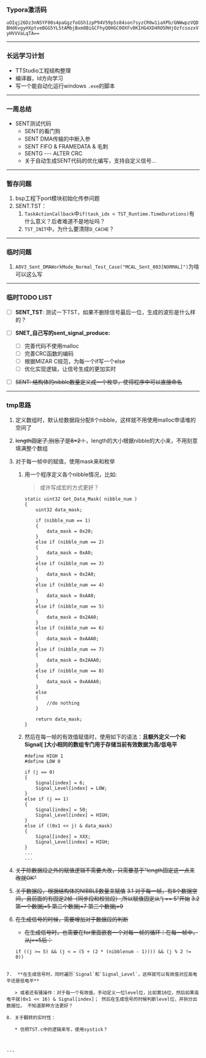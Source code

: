 ### Typora激活码

`uOIqj26Dz3nNSYF00s4paGgzfoGSh1zpP94V59p5s84son7syzCR0w1iaXPb/GNWwpzVQDBHd6vgyHXptveBGG5YL5tAMbjBxm8BiGCFhyQ0HGC0OXFv0KIHG4XD4RO5RHjOzfcsozxVyHVVVaLqTA==`



---



### 长远学习计划
* TTStudio工程结构整理
* 编译器，ld方向学习
* 写一个能自动化运行windows `.exe`的脚本



---



### 一周总结

* SENT测试代码
  * SENT的看门狗
  * SENT DMA传输的中断入参
  * SENT FIFO & FRAMEDATA & 毛刺
  * SENTG --- ALTER CRC
  * 关于自动生成SENT代码的优化编写，支持自定义信号...



---



### 暂存问题

1. bsp工程下port模块初始化传参问题
2. SENT.TST：
   1. `TaskActionCallback`中`if(task_idx < TST_Runtime.TimeDurations)`有什么意义？后者难道不是地址吗？
   2. `TST_INIT`中，为什么要清除`D_CACHE`？



---



### 临时问题
1. `A8V3_Sent_DMAWorkMode_Normal_Test_Case("MCAL_Sent_003[NORMAL]")`为啥可以这么写



---



### 临时TODO LIST

- [ ] **SENT_TST**: 测试一下TST，如果不删除信号最后一位，生成的波形是什么样的？

- [ ] **SNET_自己写的sent_signal_produce:** 
  - [ ] 完善代码不使用malloc
  - [ ] 完善CRC函数的编码
  - [ ] 根据MIZAR C规范，为每一个if写一个else
  - [ ] 优化实现逻辑，让信号生成的更加实时
- [ ] ~~SENT: 结构体的nibble数量定义成一个枚举，使得程序中可以直接命名~~



---



### tmp思路

1. 定义数组时，默认给数据段分配8个nibble，这样就不用使用malloc申请堆的空间了

2. ~~length固定了,别忘了是8*2！~~，length的大小根据nibble的大小来，不用刻意填满整个数组

3. 对于每一帧中的赋值，使用mask来和枚举

    1. 用一个程序定义各个nibble情况，比如:

        > 或许写成宏的方式更好？
        
        ```
        static uint32 Get_Data_Mask( nibble_num )
        {
            uint32 data_mask;
        
            if (nibble_num == 1) 
            {
                data_mask = 0x20;	
            }
            else if (nibble_num == 2) 
            {
                data_mask = 0xA0;	
            }
            else if (nibble_num == 3) 
            {
                data_mask = 0x2A0;	
            }
            else if (nibble_num == 4) 
            {
                data_mask = 0xAA0;	
            }
            else if (nibble_num == 5) 
            {
                data_mask = 0x2AA0;	
            }
            else if (nibble_num == 6) 
            {
                data_mask = 0xAAA0;	
            }
            else if (nibble_num == 7) 
            {
                data_mask = 0x2AAA0;	
            }
            else if (nibble_num == 8) 
            {
                data_mask = 0xAAAA0;	
            }
            else
            {
                //do nothing
            }
        
            return data_mask;
        }
        ```
        
    2. 然后在每一帧的有效值赋值时，使用如下的语法：**且额外定义一个和Signal[ ]大小相同的数组专门用于存储当前有效数据为高/低电平**

        ```
        #define HIGH 1
        #define LOW 0
        
        if (j == 0)
        {
        	Signal[index] = 6;
        	Signal_Level[index] = LOW;
        }
        else if (j == 1)
        {
        	Signal[index] = 50;
        	Signal_Level[index] = HIGH;
        }
        else if ((0x1 << j) & data_mask)
        {
        	Signal[index] = XXX;
        	Signal_Level[index] = HIGH;
        }
        ...
        ...
        ```

4. ~~关于除数据段之外的赋值逻辑不需要大改，只需要基于"length固定这一点来改就OK"~~

5. ~~关于数据段，根据结构体的NIBBLE数量来赋值~~
    ~~3.1 对于每一帧，有8个数据空间，且前面的有固定2帧（同步段和校验段）,所以赋值固定从“j == 5”开始~~
    ~~3.2 第一个数据j=5  第二个数据j=7  第三个数据j=9~~

6. ~~在生成信号的时候，需要增加对于数据段的判断~~
   
    * ~~在生成信号时，也需要在for里面嵌套一个对每一帧的循环：在每一帧中，从j==5后：~~
    ```
    if ((j >= 5) && (j < = (5 + (2 * (nibblenum - 1)))) && (j % 2 != 0))
    ```
```
    
7.  **在生成信号时，同时遍历`Signal`和`Signal_Level`，这样就可以有效值对应高电平还是低电平**

   > 或者还有骚操作：对于每一个有效值，手动定义一位level位，比如第16位，然后如果高电平就(0x1 << 16) & Signal[index]； 然后在生成信号的时候判断level位，并拆分出数据位。 不知道那种方法更好？

8. 关于翻转的实时性：

   * 仿照TST.c中的逻辑来写，使用systick？



---


```